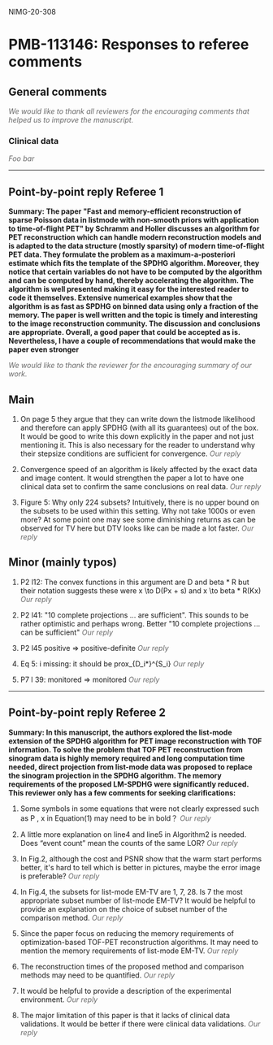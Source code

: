 NIMG-20-308

# PMB-113146: Responses to referee comments

## General comments
<span style="color:dimgray">*We would like to thank all reviewers for the encouraging comments that helped us to improve the manuscript.*</span>

### Clinical data
<span style="color:dimgray">*Foo bar*</span>


* * *

## Point-by-point reply Referee 1

**Summary: The paper "Fast and memory-efficient reconstruction of sparse Poisson data in listmode with non-smooth priors with application to time-of-flight PET" by Schramm and Holler discusses an algorithm for PET reconstruction which can handle modern reconstruction models and is adapted to the data structure (mostly sparsity) of modern time-of-flight PET data. They formulate the problem as a maximum-a-posteriori estimate which fits the template of the SPDHG algorithm. Moreover, they notice that certain variables do not have to be computed by the algorithm and can be computed by hand, thereby accelerating the algorithm. The algorithm is well presented making it easy for the interested reader to code it themselves. Extensive numerical examples show that the algorithm is as fast as SPDHG on binned data using only a fraction of the memory. The paper is well written and the topic is timely and interesting to the image reconstruction community. The discussion and conclusions are appropriate. Overall, a good paper that could be accepted as is. Nevertheless, I have a couple of recommendations that would make the paper even stronger**

<span style="color:dimgray">*We would like to thank the reviewer for the encouraging summary of our work.*</span>

## Main
1. On page 5 they argue that they can write down the listmode likelihood and therefore can apply SPDHG (with all its guarantees) out of the box. It would be good to write this down explicitly in the paper and not just mentioning it. This is also necessary for the reader to understand why their stepsize conditions are sufficient for convergence.
<span style="color:dimgray">*Our reply*</span>

2. Convergence speed of an algorithm is likely affected by the exact data and image content. It would strengthen the paper a lot to have one clinical data set to confirm the same conclusions on real data. 
<span style="color:dimgray">*Our reply*</span>

3. Figure 5: Why only 224 subsets? Intuitively, there is no upper bound on the subsets to be used within this setting. Why not take 1000s or even more? At some point one may see some diminishing returns as can be observed for TV here but DTV looks like can be made a lot faster.
<span style="color:dimgray">*Our reply*</span>

## Minor (mainly typos)

1. P2 l12: The convex functions in this argument are D and beta * R but their notation suggests these were x \to D(Px + s) and x \to beta * R(Kx)
<span style="color:dimgray">*Our reply*</span>

2. P2 l41: "10 complete projections … are sufficient". This sounds to be rather optimistic and perhaps wrong. Better "10 complete projections … can be sufficient"
<span style="color:dimgray">*Our reply*</span>

3. P2 l45 positive => positive-definite
<span style="color:dimgray">*Our reply*</span>

4. Eq 5: i missing: it should be prox_{D_i*}^{S_i}
<span style="color:dimgray">*Our reply*</span>

5. P7 l 39: monitored => monitored
<span style="color:dimgray">*Our reply*</span>

***

## Point-by-point reply Referee 2

**Summary: In this manuscript, the authors explored the list-mode extension of the SPDHG algorithm for PET image reconstruction with TOF information. To solve the problem that TOF PET reconstruction from sinogram data is highly memory required and long computation time needed, direct projection from list-mode data was proposed to replace the sinogram projection in the SPDHG algorithm. The memory requirements of the proposed LM-SPDHG were significantly reduced. This reviewer only has a few comments for seeking clarifications:**

1. Some symbols in some equations that were not clearly expressed such as P , x   in Equation(1)  may need to be in bold？
<span style="color:dimgray">*Our reply*</span>

2. A little more explanation on line4 and line5 in Algorithm2 is needed. Does “event count” mean the counts of the same LOR?
<span style="color:dimgray">*Our reply*</span>

3. In Fig.2, although the cost and PSNR show that the warm start performs better, it's hard to tell which is better in pictures, maybe the error image is preferable?
<span style="color:dimgray">*Our reply*</span>

4. In Fig.4, the subsets for list-mode EM-TV are 1, 7, 28. Is 7 the most appropriate subset number of list-mode EM-TV? It would be helpful to provide an explanation on the choice of subset number of the comparison method.
<span style="color:dimgray">*Our reply*</span>

5. Since the paper focus on reducing the memory requirements of optimization-based TOF-PET reconstruction algorithms. It may need to mention the memory requirements of list-mode EM-TV.
<span style="color:dimgray">*Our reply*</span>

6. The reconstruction times of the proposed method and comparison methods may need to be quantified.
<span style="color:dimgray">*Our reply*</span>

7. It would be helpful to provide a description of the experimental environment.
<span style="color:dimgray">*Our reply*</span>

8. The major limitation of this paper is that it lacks of clinical data validations. It would be better if there were clinical data validations.
<span style="color:dimgray">*Our reply*</span>
